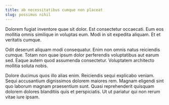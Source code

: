 ```yaml
---
title: ab necessitatibus cumque non placeat
slug: possimus nihil
---
```


Dolorem fugiat inventore quae sit dolor. Est consectetur occaecati. Eum eos mollitia omnis similique in voluptas eum. Modi in sit expedita aliquam. Et et veritatis cumque.

Odit deserunt aliquam modi consequatur. Enim non omnis natus reiciendis cumque. Totam non quae ipsum dolor perferendis voluptatibus aut earum sed. Eaque autem quod assumenda consectetur. Voluptatem architecto mollitia soluta nobis.

Dolore ducimus quos illo alias enim. Reiciendis sequi explicabo veniam. Sequi accusantium dignissimos dolorem maiores rem. Magnam eligendi sint quo laborum magnam praesentium sunt. Quasi reprehenderit quisquam dolorem dolores blanditiis quis et perspiciatis. Ut ut pariatur qui non rerum vitae iure ipsam.
